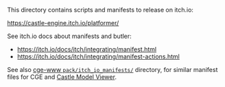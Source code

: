 This directory contains scripts and manifests to release on itch.io:

  https://castle-engine.itch.io/platformer/

See itch.io docs about manifests and butler:

- https://itch.io/docs/itch/integrating/manifest.html
- https://itch.io/docs/itch/integrating/manifest-actions.html

See also [cge-www `pack/itch_io_manifests/`](https://github.com/castle-engine/cge-www/tree/master/pack/itch_io_manifests) directory, for similar manifest files for CGE and [Castle Model Viewer](https://castle-engine.io/castle-model-viewer).
